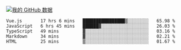 [![我的 GitHub 数据](https://github-readme-stats.vercel.app/api?username=unbrain&?theme=dark)]()

<!--START_SECTION:waka-->
```text
Vue.js       17 hrs 6 mins   ████████████████▒░░░░░░░░   65.98 % 
JavaScript   6 hrs 45 mins   ██████▓░░░░░░░░░░░░░░░░░░   26.03 % 
TypeScript   49 mins         ▓░░░░░░░░░░░░░░░░░░░░░░░░   03.16 % 
Markdown     34 mins         ▓░░░░░░░░░░░░░░░░░░░░░░░░   02.21 % 
HTML         25 mins         ▒░░░░░░░░░░░░░░░░░░░░░░░░   01.67 % 
```
<!--END_SECTION:waka-->
